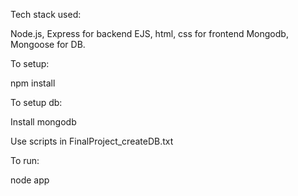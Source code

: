 Tech stack used:

  Node.js, Express for backend
  EJS, html, css for frontend
  Mongodb, Mongoose for DB.

To setup:

npm install


To setup db:

Install mongodb

Use scripts in FinalProject_createDB.txt

To run:

node app
